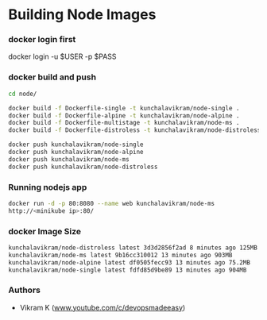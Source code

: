 
# Building Node Images
  
### docker login first
docker login -u $USER -p $PASS

### docker build and push
```sh
cd node/

docker build -f Dockerfile-single -t kunchalavikram/node-single .
docker build -f Dockerfile-alpine -t kunchalavikram/node-alpine .
docker build -f Dockerfile-multistage -t kunchalavikram/node-ms .
docker build -f Dockerfile-distroless -t kunchalavikram/node-distroless .

docker push kunchalavikram/node-single
docker push kunchalavikram/node-alpine
docker push kunchalavikram/node-ms
docker push kunchalavikram/node-distroless
```

### Running nodejs app

```sh
docker run -d -p 80:8080 --name web kunchalavikram/node-ms
http://<minikube ip>:80/
```

### docker Image Size

```sh
kunchalavikram/node-distroless latest 3d3d2856f2ad 8 minutes ago 125MB
kunchalavikram/node-ms latest 9b16cc310012 13 minutes ago 903MB
kunchalavikram/node-alpine latest df0505fecc93 13 minutes ago 75.2MB
kunchalavikram/node-single latest fdfd85d9be89 13 minutes ago 904MB
```
###  Authors
-  Vikram K (www.youtube.com/c/devopsmadeeasy)
